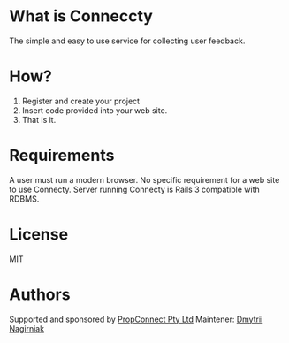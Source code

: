 What is Conneccty
==================

The simple and easy to use service for collecting user feedback.

How?
==================
1. Register and create your project
2. Insert code provided into your web site.
3. That is it.


Requirements
==================
A user must run a modern browser.
No specific requirement for a web site to use Connecty.
Server running Connecty is Rails 3 compatible with RDBMS.


License
=================
MIT

Authors
=================
Supported and sponsored by [PropConnect Pty Ltd](http://propconnect.com)
Maintener: [Dmytrii Nagirniak](http://ApproachE.com)
